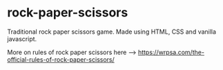 # rock-paper-scissors
Traditional rock paper scissors game. Made using HTML, CSS and vanilla javascript.

More on rules of rock paper scissors here --> https://wrpsa.com/the-official-rules-of-rock-paper-scissors/


